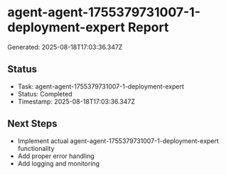 # agent-agent-1755379731007-1-deployment-expert Report

Generated: 2025-08-18T17:03:36.347Z

## Status
- Task: agent-agent-1755379731007-1-deployment-expert
- Status: Completed
- Timestamp: 2025-08-18T17:03:36.347Z

## Next Steps
- Implement actual agent-agent-1755379731007-1-deployment-expert functionality
- Add proper error handling
- Add logging and monitoring
